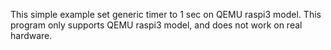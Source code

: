 
This simple example set generic timer to 1 sec on QEMU raspi3 model. 
This program only supports QEMU raspi3 model, and does not work on real hardware.

